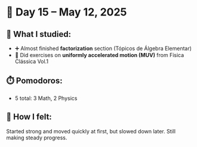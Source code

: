 # 📅 Day 15 – May 12, 2025

## 📘 What I studied:
- ➕ Almost finished **factorization** section (Tópicos de Álgebra Elementar)
- 🚀 Did exercises on **uniformly accelerated motion (MUV)** from Física Clássica Vol.1

## ⏱️ Pomodoros:
- 5 total: 3 Math, 2 Physics

## 🧠 How I felt:
Started strong and moved quickly at first, but slowed down later. Still making steady progress.
